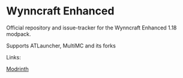 # Wynncraft Enhanced

Official repository and issue-tracker for the Wynncraft Enhanced 1.18 modpack.

Supports ATLauncher, MultiMC and its forks


Links:

[Modrinth](https://modrinth.com/modpack/wynncraft-enhanced)

